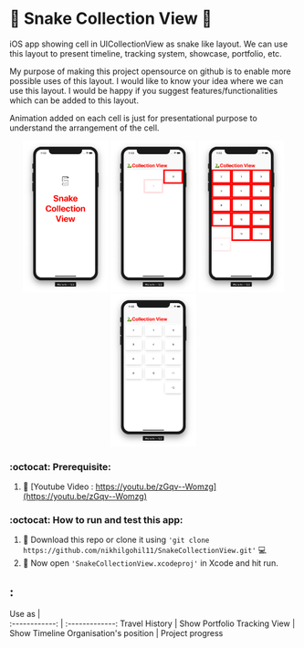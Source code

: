 # 🐍 Snake Collection View 🐍
iOS app showing cell in UICollectionView as snake like layout. We can use this layout to present timeline, tracking system, showcase, portfolio, etc.

My purpose of making this project opensource on github is to enable more possible uses of this layout. I would like to know your idea where we can use this layout. I would be happy if you suggest features/functionalities which can be added to this layout. 

Animation added on each cell is just for presentational purpose to understand the arrangement of the cell.

<p align="center">
  <img src="1.png" width="150" title="First Screen"  alt="First Screen">
  <img src="2.png" width="150" title="Second Screen"  alt="Second Screen">
  <img src="3.png" width="150" title="Third Screen"  alt="Third Screen">
  <img src="4.png" width="150" title="Fourth Screen"  alt="Fourth Screen">

</p>


### :octocat: Prerequisite:
1. :gem: [Youtube Video : https://youtu.be/zGqv--Womzg](https://youtu.be/zGqv--Womzg)

### :octocat: How to run and test this app:
1. :gem: Download this repo or clone it using ```'git clone https://github.com/nikhilgohil11/SnakeCollectionView.git'``` 💻
1. :gem: Now open ```'SnakeCollectionView.xcodeproj'``` in Xcode and hit run.


## :

Use as  |  
:------------: | :-------------:
Travel History | Show Portfolio 
Tracking View | Show Timeline
Organisation's position | Project progress









